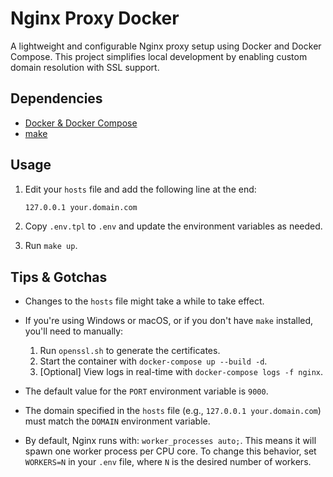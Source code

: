 # Nginx Proxy Docker

A lightweight and configurable Nginx proxy setup using Docker and Docker Compose. This project simplifies local development by enabling custom domain resolution with SSL support.

## Dependencies

- [Docker & Docker Compose](https://docs.docker.com/)
- [make](https://www.gnu.org/software/make/#download)

## Usage

1. Edit your `hosts` file and add the following line at the end:

    ```bash
    127.0.0.1 your.domain.com
    ```

2. Copy `.env.tpl` to `.env` and update the environment variables as needed.
3. Run `make up`.

## Tips & Gotchas

- Changes to the `hosts` file might take a while to take effect.
- If you're using Windows or macOS, or if you don't have `make` installed, you'll need to manually:
    1. Run `openssl.sh` to generate the certificates.
    2. Start the container with `docker-compose up --build -d`.
    3. [Optional] View logs in real-time with `docker-compose logs -f nginx`.

- The default value for the `PORT` environment variable is `9000`.
- The domain specified in the `hosts` file (e.g., `127.0.0.1 your.domain.com`) must match the `DOMAIN` environment variable.
- By default, Nginx runs with: `worker_processes auto;`. This means it will spawn one worker process per CPU core. To change this behavior, set `WORKERS=N` in your `.env` file, where `N` is the desired number of workers.
